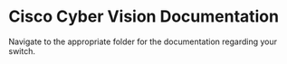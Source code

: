 # Cisco Cyber Vision Documentation

Navigate to the appropriate folder for the documentation regarding your switch.